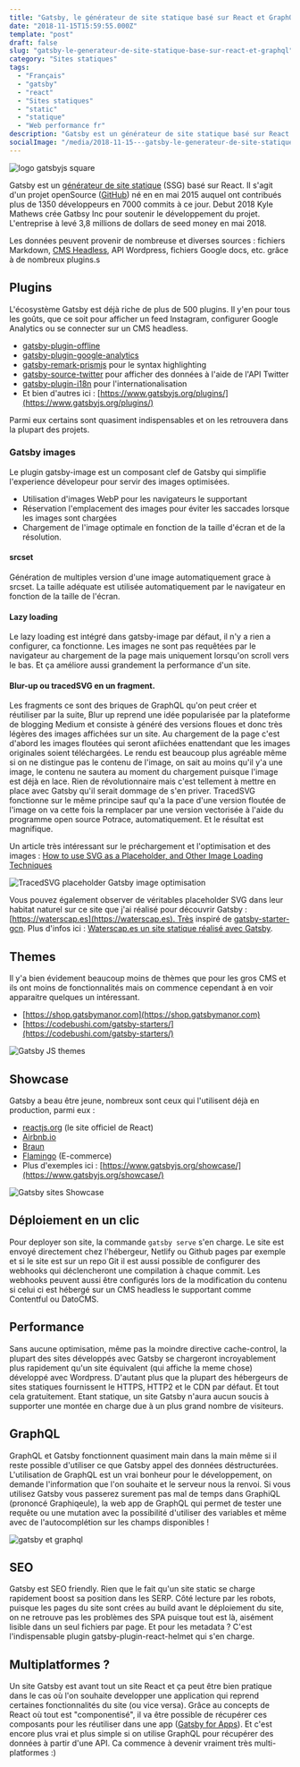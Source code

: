 ```yaml
---
title: "Gatsby, le générateur de site statique basé sur React et GraphQL"
date: "2018-11-15T15:59:55.000Z"
template: "post"
draft: false
slug: "gatsby-le-generateur-de-site-statique-base-sur-react-et-graphql"
category: "Sites statiques"
tags: 
  - "Français"
  - "gatsby"
  - "react"
  - "Sites statiques"
  - "static"
  - "statique"
  - "Web performance fr"
description: "Gatsby est un générateur de site statique basé sur React. Il est doté d'un riche écosystème de plugins et peut s'adapter à de nombreuses sources de données."
socialImage: "/media/2018-11-15---gatsby-le-generateur-de-site-statique-base-sur-react-et-graphql/logo-gatsby-0square-e1558085891772.png"
---
```


![logo gatsbyjs square](/media/2018-11-15---gatsby-le-generateur-de-site-statique-base-sur-react-et-graphql/logo-gatsby-0square-e1558085891772.png)

Gatsby est un [générateur de site statique](/posts/jamstack-sites-statiques-et-cms-headless-le-renouveau-du-web/) (SSG) basé sur React. Il s'agit d'un projet openSource ([GitHub](https://github.com/gatsbyjs/gatsby)) né en en mai 2015 auquel ont contribués plus de 1350 développeurs en 7000 commits à ce jour. Debut 2018 Kyle Mathews crée Gatbsy Inc pour soutenir le développement du projet. L'entreprise à levé 3,8 millions de dollars de seed money en mai 2018.

Les données peuvent provenir de nombreuse et diverses sources : fichiers Markdown, [CMS Headless](/posts/cms-headless-avantages-inconvenients-comparatif-des-5-leaders/), API Wordpress, fichiers Google docs, etc. grâce à de nombreux plugins.s

## Plugins

L'écosystème Gatsby est déjà riche de plus de 500 plugins. Il y'en pour tous les goûts, que ce soit pour afficher un feed Instagram, configurer Google Analytics ou se connecter sur un CMS headless.

- [gatsby-plugin-offline](https://www.gatsbyjs.org/packages/gatsby-plugin-offline/)
- [gatsby-plugin-google-analytics](https://www.gatsbyjs.org/packages/gatsby-plugin-google-analytics/?=)
- [gatsby-remark-prismjs](https://www.gatsbyjs.org/packages/gatsby-remark-prismjs/?=) pour le syntax highlighting
- [gatsby-source-twitter](https://www.gatsbyjs.org/packages/gatsby-source-twitter/?=) pour afficher des données à l'aide de l'API Twitter
- [gatsby-plugin-i18n](https://www.gatsbyjs.org/packages/gatsby-plugin-i18n/) pour l'internationalisation
- Et bien d'autres ici : [https://www.gatsbyjs.org/plugins/](https://www.gatsbyjs.org/plugins/)

Parmi eux certains sont quasiment indispensables et on les retrouvera dans la plupart des projets.

### Gatsby images

Le plugin gatsby-image est un composant clef de Gatsby qui simplifie l'experience dévelopeur pour servir des images optimisées.

- Utilisation d'images WebP pour les navigateurs le supportant
- Réservation l'emplacement des images pour éviter les saccades lorsque les images sont chargées
- Chargement de l'image optimale en fonction de la taille d'écran et de la résolution.

#### srcset

Génération de multiples version d'une image automatiquement grace à srcset. La taille adéquate est utilisée automatiquement par le navigateur en fonction de la taille de l'écran.

#### Lazy loading

Le lazy loading est intégré dans gatsby-image par défaut, il n'y a rien a configurer, ca fonctionne. Les images ne sont pas requêtées par le navigateur au chargement de la page mais uniquement lorsqu'on scroll vers le bas. Et ça améliore aussi grandement la performance d'un site.

#### Blur-up ou tracedSVG en un fragment.

Les fragments ce sont des briques de GraphQL qu'on peut créer et réutiliser par la suite, Blur up reprend une idée popularisée par la plateforme de blogging Medium et consiste à généré des versions floues et donc très légères des images affichées sur un site. Au chargement de la page c'est d'abord les images floutées qui seront afiichées enattendant que les images originales soient téléchargées. Le rendu est beaucoup plus agréable même si on ne distingue pas le contenu de l'image, on sait au moins qu'il y'a une image, le contenu ne sautera au moment du chargement puisque l'image est déjà en lace. Rien de révolutionnaire mais c'est tellement à mettre en place avec Gatsby qu'il serait dommage de s'en priver. TracedSVG fonctionne sur le même principe sauf qu'a la pace d'une version floutée de l'image on va cette fois la remplacer par une version vectorisée à l'aide du programme open source Potrace, automatiquement. Et le résultat est magnifique.

Un article très intéressant sur le préchargement et l'optimisation et des images : [How to use SVG as a Placeholder, and Other Image Loading Techniques](https://medium.freecodecamp.org/using-svg-as-placeholders-more-image-loading-techniques-bed1b810ab2c)

![TracedSVG placeholder Gatsby image optimisation](/media/2018-11-15---gatsby-le-generateur-de-site-statique-base-sur-react-et-graphql/TracedSVG-placeholder-Gatsby-image-optimisation.gif)

Vous pouvez également observer de véritables placeholder SVG dans leur habitat naturel sur ce site que j'ai réalisé pour découvrir Gatsby : [https://waterscap.es](https://waterscap.es). Très inspiré de [gatsby-starter-gcn](https://www.gatsbyjs.org/starters/gatsby-starter-gcn). Plus d'infos ici : [Waterscap.es un site statique réalisé avec Gatsby](/posts/portfolio-item/waterscap-es-un-site-statique-realise-avec-gatsby/).

## Themes

Il y'a bien évidement beaucoup moins de thèmes que pour les gros CMS et ils ont moins de fonctionnalités mais on commence cependant à en voir apparaitre quelques un intéressant.

- [https://shop.gatsbymanor.com](https://shop.gatsbymanor.com)
- [https://codebushi.com/gatsby-starters/](https://codebushi.com/gatsby-starters/)

![Gatsby JS themes](/media/2018-11-15---gatsby-le-generateur-de-site-statique-base-sur-react-et-graphql/Capture-d-ecran-2018-11-15-a-17.21.33.jpg)

## Showcase

Gatsby a beau être jeune, nombreux sont ceux qui l'utilisent déjà en production, parmi eux :

- [reactjs.org](https://reactjs.org/) (le site officiel de React)
- [Airbnb.io](https://airbnb.io)
- [Braun](https://ca.braun.com/en-ca)
- [Flamingo](https://www.shopflamingo.com) (E-commerce)
- Plus d'exemples ici : [https://www.gatsbyjs.org/showcase/](https://www.gatsbyjs.org/showcase/)

![Gatsby sites Showcase](/media/2018-11-15---gatsby-le-generateur-de-site-statique-base-sur-react-et-graphql/Capture-d-ecran-2018-11-15-a-17.24.27.jpg)

## Déploiement en un clic

Pour deployer son site, la commande `gatsby serve` s'en charge. Le site est envoyé directement chez l'hébergeur, Netlify ou Github pages par exemple et si le site est sur un repo Git il est aussi possible de configurer des webhooks qui déclencheront une compilation à chaque commit. Les webhooks peuvent aussi être configurés lors de la modification du contenu si celui ci est hébergé sur un CMS headless le supportant comme Contentful ou DatoCMS.

## Performance

Sans aucune optimisation, même pas la moindre directive cache-control, la plupart des sites développés avec Gatsby se chargeront incroyablement plus rapidement qu'un site équivalent (qui affiche la meme chose) développé avec Wordpress. D'autant plus que la plupart des hébergeurs de sites statiques fournissent le HTTPS, HTTP2 et le CDN par défaut. Et tout cela gratuitement. Etant statique, un site Gatsby n'aura aucun soucis à supporter une montée en charge due à un plus grand nombre de visiteurs.

## GraphQL

GraphQL et Gatsby fonctionnent quasiment main dans la main même si il reste possible d'utiliser ce que Gatsby appel des données déstructurées. L'utilisation de GraphQL est un vrai bonheur pour le développement, on demande l'information que l'on souhaite et le serveur nous la renvoi. Si vous utilisez Gatsby vous passerez surement pas mal de temps dans GraphiQL (prononcé Graphiqeule), la web app de GraphQL qui permet de tester une requête ou une mutation avec la possibilité d'utiliser des variables et même avec de l'autocomplétion sur les champs disponibles !

![gatsby et graphql](/media/2018-11-15---gatsby-le-generateur-de-site-statique-base-sur-react-et-graphql/graphiql-300x170.png)

## SEO

Gatsby est SEO friendly. Rien que le fait qu'un site static se charge rapidement boost sa position dans les SERP. Côté lecture par les robots, puisque les pages du site sont crées au build avant le déploiement du site, on ne retrouve pas les problèmes des SPA puisque tout est là, aisément lisible dans un seul fichiers par page. Et pour les metadata ? C'est l'indispensable plugin gatsby-plugin-react-helmet qui s'en charge.

## Multiplatformes ?

Un site Gatsby est avant tout un site React et ça peut être bien pratique dans le cas où l'on souhaite developper une application qui reprend certaines fonctionnalités du site (ou vice versa). Grâce au concepts de React où tout est "componentisé", il va être possible de récupérer ces composants pour les réutiliser dans une app ([Gatsby for Apps](https://www.gatsbyjs.org/blog/2018-11-07-gatsby-for-apps/)). Et c'est encore plus vrai et plus simple si on utilise GraphQL pour récupérer des données à partir d'une API. Ca commence à devenir vraiment très multi-platformes :)
